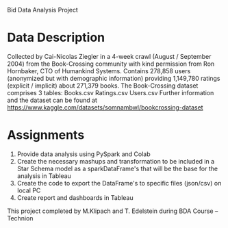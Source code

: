 Bid Data Analysis Project
# Data Description
Collected by Cai-Nicolas Ziegler in a 4-week crawl (August / September 2004) from the Book-Crossing community with kind permission from Ron Hornbaker, CTO of Humankind Systems.
Contains 278,858 users (anonymized but with demographic information) providing 1,149,780 ratings (explicit / implicit) about 271,379 books.
The Book-Crossing dataset comprises 3 tables:
Books.csv
Ratings.csv
Users.csv
Further information and the dataset can be found at 
https://www.kaggle.com/datasets/somnambwl/bookcrossing-dataset

# Assignments
1. Provide data analysis using PySpark and Colab
2. Create the necessary mashups and transformation to be included in a Star Schema model as a sparkDataFrame's that will be the base for the analysis in Tableau
3. Create the code to export the DataFrame's to specific files (json/csv) on local PC
4. Create report and dashboards in Tableau 

This project completed by M.Klipach and T. Edelstein during BDA Course – Technion
